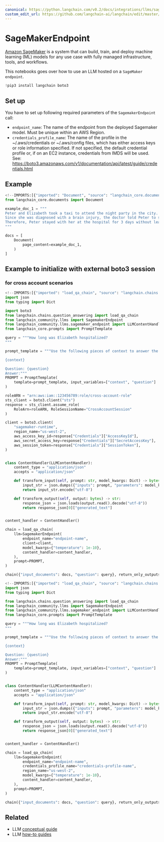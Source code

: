 ```yaml
---
canonical: https://python.langchain.com/v0.2/docs/integrations/llms/sagemaker/
custom_edit_url: https://github.com/langchain-ai/langchain/edit/master/docs/docs/integrations/llms/sagemaker.ipynb
---
```


# SageMakerEndpoint

[Amazon SageMaker](https://aws.amazon.com/sagemaker/) is a system that can build, train, and deploy machine learning (ML) models for any use case with fully managed infrastructure, tools, and workflows.

This notebooks goes over how to use an LLM hosted on a `SageMaker endpoint`.

```python
!pip3 install langchain boto3
```

## Set up

You have to set up following required parameters of the `SagemakerEndpoint` call:
- `endpoint_name`: The name of the endpoint from the deployed Sagemaker model.
Must be unique within an AWS Region.
- `credentials_profile_name`: The name of the profile in the ~/.aws/credentials or ~/.aws/config files, which
has either access keys or role information specified.
If not specified, the default credential profile or, if on an EC2 instance,
credentials from IMDS will be used.
See: https://boto3.amazonaws.com/v1/documentation/api/latest/guide/credentials.html

## Example

```python
<!--IMPORTS:[{"imported": "Document", "source": "langchain_core.documents", "docs": "https://api.python.langchain.com/en/latest/documents/langchain_core.documents.base.Document.html", "title": "SageMakerEndpoint"}]-->
from langchain_core.documents import Document
```

```python
example_doc_1 = """
Peter and Elizabeth took a taxi to attend the night party in the city. While in the party, Elizabeth collapsed and was rushed to the hospital.
Since she was diagnosed with a brain injury, the doctor told Peter to stay besides her until she gets well.
Therefore, Peter stayed with her at the hospital for 3 days without leaving.
"""

docs = [
    Document(
        page_content=example_doc_1,
    )
]
```

## Example to initialize with external boto3 session

### for cross account scenarios

```python
<!--IMPORTS:[{"imported": "load_qa_chain", "source": "langchain.chains.question_answering", "docs": "https://api.python.langchain.com/en/latest/chains/langchain.chains.question_answering.chain.load_qa_chain.html", "title": "SageMakerEndpoint"}, {"imported": "SagemakerEndpoint", "source": "langchain_community.llms", "docs": "https://api.python.langchain.com/en/latest/llms/langchain_community.llms.sagemaker_endpoint.SagemakerEndpoint.html", "title": "SageMakerEndpoint"}, {"imported": "LLMContentHandler", "source": "langchain_community.llms.sagemaker_endpoint", "docs": "https://api.python.langchain.com/en/latest/llms/langchain_community.llms.sagemaker_endpoint.LLMContentHandler.html", "title": "SageMakerEndpoint"}, {"imported": "PromptTemplate", "source": "langchain_core.prompts", "docs": "https://api.python.langchain.com/en/latest/prompts/langchain_core.prompts.prompt.PromptTemplate.html", "title": "SageMakerEndpoint"}]-->
import json
from typing import Dict

import boto3
from langchain.chains.question_answering import load_qa_chain
from langchain_community.llms import SagemakerEndpoint
from langchain_community.llms.sagemaker_endpoint import LLMContentHandler
from langchain_core.prompts import PromptTemplate

query = """How long was Elizabeth hospitalized?
"""

prompt_template = """Use the following pieces of context to answer the question at the end.

{context}

Question: {question}
Answer:"""
PROMPT = PromptTemplate(
    template=prompt_template, input_variables=["context", "question"]
)

roleARN = "arn:aws:iam::123456789:role/cross-account-role"
sts_client = boto3.client("sts")
response = sts_client.assume_role(
    RoleArn=roleARN, RoleSessionName="CrossAccountSession"
)

client = boto3.client(
    "sagemaker-runtime",
    region_name="us-west-2",
    aws_access_key_id=response["Credentials"]["AccessKeyId"],
    aws_secret_access_key=response["Credentials"]["SecretAccessKey"],
    aws_session_token=response["Credentials"]["SessionToken"],
)


class ContentHandler(LLMContentHandler):
    content_type = "application/json"
    accepts = "application/json"

    def transform_input(self, prompt: str, model_kwargs: Dict) -> bytes:
        input_str = json.dumps({"inputs": prompt, "parameters": model_kwargs})
        return input_str.encode("utf-8")

    def transform_output(self, output: bytes) -> str:
        response_json = json.loads(output.read().decode("utf-8"))
        return response_json[0]["generated_text"]


content_handler = ContentHandler()

chain = load_qa_chain(
    llm=SagemakerEndpoint(
        endpoint_name="endpoint-name",
        client=client,
        model_kwargs={"temperature": 1e-10},
        content_handler=content_handler,
    ),
    prompt=PROMPT,
)

chain({"input_documents": docs, "question": query}, return_only_outputs=True)
```

```python
<!--IMPORTS:[{"imported": "load_qa_chain", "source": "langchain.chains.question_answering", "docs": "https://api.python.langchain.com/en/latest/chains/langchain.chains.question_answering.chain.load_qa_chain.html", "title": "SageMakerEndpoint"}, {"imported": "SagemakerEndpoint", "source": "langchain_community.llms", "docs": "https://api.python.langchain.com/en/latest/llms/langchain_community.llms.sagemaker_endpoint.SagemakerEndpoint.html", "title": "SageMakerEndpoint"}, {"imported": "LLMContentHandler", "source": "langchain_community.llms.sagemaker_endpoint", "docs": "https://api.python.langchain.com/en/latest/llms/langchain_community.llms.sagemaker_endpoint.LLMContentHandler.html", "title": "SageMakerEndpoint"}, {"imported": "PromptTemplate", "source": "langchain_core.prompts", "docs": "https://api.python.langchain.com/en/latest/prompts/langchain_core.prompts.prompt.PromptTemplate.html", "title": "SageMakerEndpoint"}]-->
import json
from typing import Dict

from langchain.chains.question_answering import load_qa_chain
from langchain_community.llms import SagemakerEndpoint
from langchain_community.llms.sagemaker_endpoint import LLMContentHandler
from langchain_core.prompts import PromptTemplate

query = """How long was Elizabeth hospitalized?
"""

prompt_template = """Use the following pieces of context to answer the question at the end.

{context}

Question: {question}
Answer:"""
PROMPT = PromptTemplate(
    template=prompt_template, input_variables=["context", "question"]
)


class ContentHandler(LLMContentHandler):
    content_type = "application/json"
    accepts = "application/json"

    def transform_input(self, prompt: str, model_kwargs: Dict) -> bytes:
        input_str = json.dumps({"inputs": prompt, "parameters": model_kwargs})
        return input_str.encode("utf-8")

    def transform_output(self, output: bytes) -> str:
        response_json = json.loads(output.read().decode("utf-8"))
        return response_json[0]["generated_text"]


content_handler = ContentHandler()

chain = load_qa_chain(
    llm=SagemakerEndpoint(
        endpoint_name="endpoint-name",
        credentials_profile_name="credentials-profile-name",
        region_name="us-west-2",
        model_kwargs={"temperature": 1e-10},
        content_handler=content_handler,
    ),
    prompt=PROMPT,
)

chain({"input_documents": docs, "question": query}, return_only_outputs=True)
```

## Related

- LLM [conceptual guide](/docs/concepts/#llms)
- LLM [how-to guides](/docs/how_to/#llms)